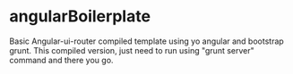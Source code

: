 # angularBoilerplate

Basic Angular-ui-router compiled template using yo angular and bootstrap grunt.
This compiled version, just need to run using "grunt server" command and there you go.

